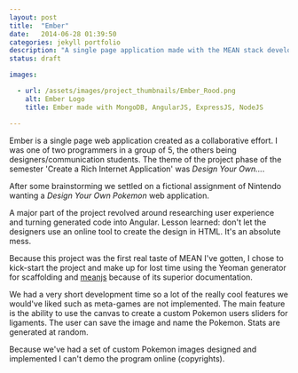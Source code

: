 ```yaml
---
layout: post
title:  "Ember"
date:   2014-06-28 01:39:50
categories: jekyll portfolio
description: "A single page application made with the MEAN stack developed with a team of students"
status: draft

images:

  - url: /assets/images/project_thumbnails/Ember_Rood.png
    alt: Ember Logo
    title: Ember made with MongoDB, AngularJS, ExpressJS, NodeJS

---
```

Ember is a single page web application created as a collaborative effort. I was one of two programmers in a group of 5, the others being designers/communication students. The theme of the project phase of the semester 'Create a Rich Internet Application' was *Design Your Own...*.

After some brainstorming we settled on a fictional assignment of Nintendo wanting a *Design Your Own Pokemon* web application.

A major part of the project revolved around researching user experience and turning generated code into Angular. Lesson learned: don't let the designers use an online tool to create the design in HTML. It's an absolute mess.

Because this project was the first real taste of MEAN I've gotten, I chose to kick-start the project and make up for lost time using the Yeoman generator for scaffolding and [meanjs](http://meanjs.org) because of its superior documentation.

We had a very short development time so a lot of the really cool features we would've liked such as meta-games are not implemented. The main feature is the ability to use the canvas to create a custom Pokemon users sliders for ligaments. The user can save the image and name the Pokemon. Stats are generated at random. 

Because we've had a set of custom Pokemon images designed and implemented I can't demo the program online (copyrights). 